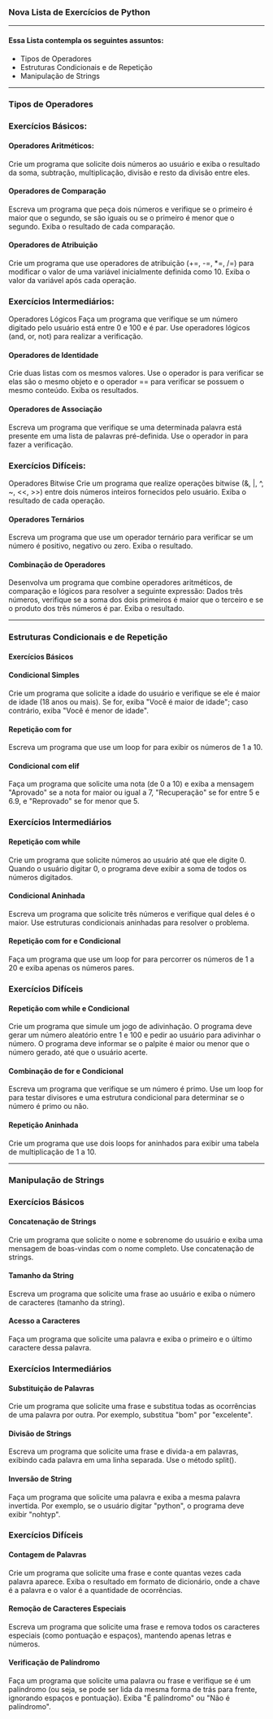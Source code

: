 ### Nova Lista de Exercícios de Python
----

#### Essa Lista contempla os seguintes assuntos: 
 -   Tipos de Operadores 
 -   Estruturas Condicionais e de Repetição 
 -   Manipulação de Strings 


 ---

### Tipos de Operadores 
### Exercícios Básicos:
#### Operadores Aritméticos: 
Crie um programa que solicite dois números ao usuário e exiba o resultado da soma, subtração, multiplicação, divisão e resto da divisão entre eles.

#### Operadores de Comparação
Escreva um programa que peça dois números e verifique se o primeiro é maior que o segundo, se são iguais ou se o primeiro é menor que o segundo. Exiba o resultado de cada comparação.

#### Operadores de Atribuição
Crie um programa que use operadores de atribuição (+=, -=, *=, /=) para modificar o valor de uma variável inicialmente definida como 10. Exiba o valor da variável após cada operação.

### Exercícios Intermediários:
Operadores Lógicos
Faça um programa que verifique se um número digitado pelo usuário está entre 0 e 100 e é par. Use operadores lógicos (and, or, not) para realizar a verificação.

#### Operadores de Identidade
Crie duas listas com os mesmos valores. Use o operador is para verificar se elas são o mesmo objeto e o operador == para verificar se possuem o mesmo conteúdo. Exiba os resultados.

#### Operadores de Associação
Escreva um programa que verifique se uma determinada palavra está presente em uma lista de palavras pré-definida. Use o operador in para fazer a verificação.

### Exercícios Difíceis:
Operadores Bitwise
Crie um programa que realize operações bitwise (&, |, ^, ~, <<, >>) entre dois números inteiros fornecidos pelo usuário. Exiba o resultado de cada operação.

#### Operadores Ternários
Escreva um programa que use um operador ternário para verificar se um número é positivo, negativo ou zero. Exiba o resultado.

#### Combinação de Operadores
Desenvolva um programa que combine operadores aritméticos, de comparação e lógicos para resolver a seguinte expressão:
Dados três números, verifique se a soma dos dois primeiros é maior que o terceiro e se o produto dos três números é par. Exiba o resultado.

---
### Estruturas Condicionais e de Repetição
#### Exercícios Básicos
#### Condicional Simples
Crie um programa que solicite a idade do usuário e verifique se ele é maior de idade (18 anos ou mais). Se for, exiba "Você é maior de idade"; caso contrário, exiba "Você é menor de idade".

#### Repetição com for
Escreva um programa que use um loop for para exibir os números de 1 a 10.

#### Condicional com elif
Faça um programa que solicite uma nota (de 0 a 10) e exiba a mensagem "Aprovado" se a nota for maior ou igual a 7, "Recuperação" se for entre 5 e 6.9, e "Reprovado" se for menor que 5.

### Exercícios Intermediários
#### Repetição com while
Crie um programa que solicite números ao usuário até que ele digite 0. Quando o usuário digitar 0, o programa deve exibir a soma de todos os números digitados.

#### Condicional Aninhada
Escreva um programa que solicite três números e verifique qual deles é o maior. Use estruturas condicionais aninhadas para resolver o problema.

#### Repetição com for e Condicional
Faça um programa que use um loop for para percorrer os números de 1 a 20 e exiba apenas os números pares.

### Exercícios Difíceis
#### Repetição com while e Condicional
Crie um programa que simule um jogo de adivinhação. O programa deve gerar um número aleatório entre 1 e 100 e pedir ao usuário para adivinhar o número. O programa deve informar se o palpite é maior ou menor que o número gerado, até que o usuário acerte.

#### Combinação de for e Condicional
Escreva um programa que verifique se um número é primo. Use um loop for para testar divisores e uma estrutura condicional para determinar se o número é primo ou não.

#### Repetição Aninhada
Crie um programa que use dois loops for aninhados para exibir uma tabela de multiplicação de 1 a 10.

---
### Manipulação de Strings

### Exercícios Básicos
#### Concatenação de Strings
Crie um programa que solicite o nome e sobrenome do usuário e exiba uma mensagem de boas-vindas com o nome completo. Use concatenação de strings.

#### Tamanho da String
Escreva um programa que solicite uma frase ao usuário e exiba o número de caracteres (tamanho da string).

#### Acesso a Caracteres
Faça um programa que solicite uma palavra e exiba o primeiro e o último caractere dessa palavra.

### Exercícios Intermediários
#### Substituição de Palavras
Crie um programa que solicite uma frase e substitua todas as ocorrências de uma palavra por outra. Por exemplo, substitua "bom" por "excelente".

#### Divisão de Strings
Escreva um programa que solicite uma frase e divida-a em palavras, exibindo cada palavra em uma linha separada. Use o método split().

#### Inversão de String
Faça um programa que solicite uma palavra e exiba a mesma palavra invertida. Por exemplo, se o usuário digitar "python", o programa deve exibir "nohtyp".

### Exercícios Difíceis
#### Contagem de Palavras
Crie um programa que solicite uma frase e conte quantas vezes cada palavra aparece. Exiba o resultado em formato de dicionário, onde a chave é a palavra e o valor é a quantidade de ocorrências.

#### Remoção de Caracteres Especiais
Escreva um programa que solicite uma frase e remova todos os caracteres especiais (como pontuação e espaços), mantendo apenas letras e números.

#### Verificação de Palíndromo
Faça um programa que solicite uma palavra ou frase e verifique se é um palíndromo (ou seja, se pode ser lida da mesma forma de trás para frente, ignorando espaços e pontuação). Exiba "É palíndromo" ou "Não é palíndromo".